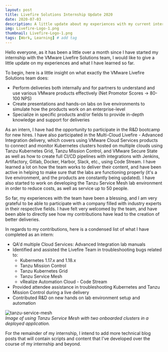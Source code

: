 ```yaml
---
layout: post
title: Livefire Solutions Internship Update 2020
date: 2020-07-03
description: A little update about my experiences with my current internship with VMware.
img: Livefire-Logo-1.png
thumbnail: Livefire-Logo-1.png
tags: [Work, Learning] # add tag
---
```


Hello everyone, as it has been a little over a month since I have started my internship with the VMware Livefire Solutions team, I would like to give a little update on my experiences and what I have learned so far.

To begin, here is a little insight on what exactly the VMware Livefire Solutions team does:  
- Perform deliveries both internally and for partners to understand and use various VMware products effectively (Net Promotor Scores -> 80-100 NPS)
- Create presentations and hands-on labs on live environments to simulate how the products work on an enterprise-level
- Specialize in specific products and/or fields to provide in-depth knowledge and support for deliveries  

As an intern, I have had the opportunity to participate in the R&D bootcamp for new hires. I have also participated in the Multi-Cloud Livefire - Advanced Integration delivery, which covers using VMware Cloud Services products to connect and monitor Kubernetes clusters hosted on multiple clouds using Tanzu Kubernetes Grid, Tanzu Mission Control, and VMware Secure State as well as how to create full CI/CD pipelines with integrations with Jenkins, Artifactory, Gitlab, Docker, Harbor, Slack, etc., using Code Stream. I have learned a lot on how the team works to deliver their content, and have been active in helping to make sure that the labs are functioning properly (it's a live environment, and the products are constantly being updated). I have also started to work on developing the Tanzu Service Mesh lab environment in order to reduce costs, as well as service up to 50 people.  

So far, my experiences with the team have been a blessing, and I am very grateful to be able to participate with a company filled with industry experts in their respective fields. I have felt very welcomed by the team, and have been able to directly see how my contributions have lead to the creation of better deliveries.  

In regards to my contributions, here is a condensed list of what I have completed as an intern:
- QA'd multiple Cloud Services: Advanced Integration lab manuals
- Identified and assisted the Livefire Team in troubleshooting bugs related to:
    - Kubernetes 1.17.x and 1.18.x
    - Tanzu Mission Control
    - Tanzu Kubernetes Grid
    - Tanzu Service Mesh
    - vRealize Automation Cloud - Code Stream
- Provided attendee assistance in troubleshooting Kubernetes and Tanzu Mission Control during a live delivery
- Contributed R&D on new hands on lab environment setup and automation  

![tanzu-service-mesh]({{site.baseurl}}/assets/img/tanzu-service-mesh.png)  
*Image of using Tanzu Service Mesh with two onboarded clusters in a deployed application.*  

For the remainder of my internship, I intend to add more technical blog posts that will contain scripts and content that I've developed over the course of my internship and beyond.